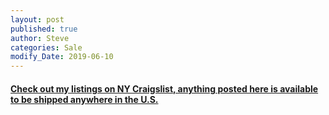 ```yaml
---
layout: post
published: true
author: Steve
categories: Sale
modify_Date: 2019-06-10 
---
```

#### [Check out my listings on NY Craigslist, anything posted here is available to be shipped anywhere in the U.S.](https://newyork.craigslist.org/search/sss?userid=47919696)




